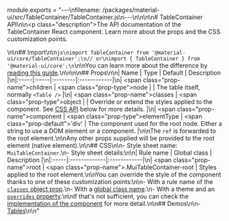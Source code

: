 module.exports = "---\nfilename: /packages/material-ui/src/TableContainer/TableContainer.js\n---\n\n<!--- This documentation is automatically generated, do not try to edit it. -->\n\n# TableContainer API\n\n<p class=\"description\">The API documentation of the TableContainer React component. Learn more about the props and the CSS customization points.</p>\n\n## Import\n\n```js\nimport TableContainer from '@material-ui/core/TableContainer';\n// or\nimport { TableContainer } from '@material-ui/core';\n```\n\nYou can learn more about the difference by [reading this guide](/guides/minimizing-bundle-size/).\n\n\n\n## Props\n\n| Name | Type | Default | Description |\n|:-----|:-----|:--------|:------------|\n| <span class=\"prop-name\">children</span> | <span class=\"prop-type\">node</span> |  | The table itself, normally `<Table />` |\n| <span class=\"prop-name\">classes</span> | <span class=\"prop-type\">object</span> |  | Override or extend the styles applied to the component. See [CSS API](#css) below for more details. |\n| <span class=\"prop-name\">component</span> | <span class=\"prop-type\">elementType</span> | <span class=\"prop-default\">'div'</span> | The component used for the root node. Either a string to use a DOM element or a component. |\n\nThe `ref` is forwarded to the root element.\n\nAny other props supplied will be provided to the root element (native element).\n\n## CSS\n\n- Style sheet name: `MuiTableContainer`.\n- Style sheet details:\n\n| Rule name | Global class | Description |\n|:-----|:-------------|:------------|\n| <span class=\"prop-name\">root</span> | <span class=\"prop-name\">.MuiTableContainer-root</span> | Styles applied to the root element.\n\nYou can override the style of the component thanks to one of these customization points:\n\n- With a rule name of the [`classes` object prop](/customization/components/#overriding-styles-with-classes).\n- With a [global class name](/customization/components/#overriding-styles-with-global-class-names).\n- With a theme and an [`overrides` property](/customization/globals/#css).\n\nIf that's not sufficient, you can check the [implementation of the component](https://github.com/Foso/material-ui/blob/master/packages/material-ui/src/TableContainer/TableContainer.js) for more detail.\n\n## Demos\n\n- [Tables](/components/tables/)\n\n"
